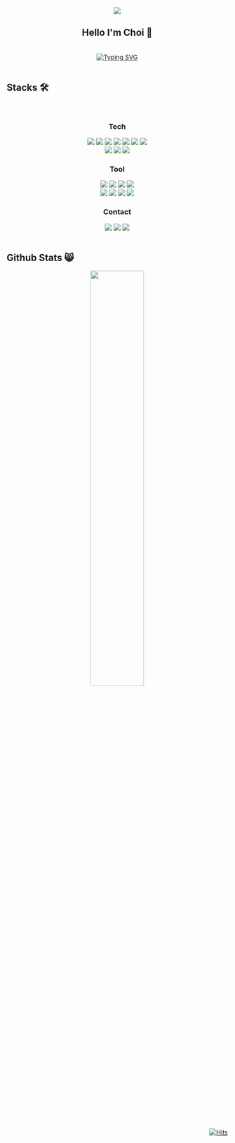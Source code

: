 <div align=center>
<img src="https://capsule-render.vercel.app/api?type=venom&color=3DDC84FF&height=200&section=header&text=Choi%20.Dev&fontSize=90&fontColor=000000" />
  
## Hello I'm Choi :raised_hands:
<br/>
<a href="https://git.io/typing-svg"><img src="https://readme-typing-svg.demolab.com?font=Fira+Code&duration=2000&pause=2000&color=3DDC84&center=true&vCenter=true&random=false&width=500&lines=+Android++Developer+" alt="Typing SVG" /></a>
</div>
<br/>

## Stacks :hammer_and_wrench:
<br/>
<div align=center>
  
  ### Tech
  <img src="https://img.shields.io/badge/Android-3DDC84?style=for-the-badge&logo=android&logoColor=white"/>
  <img src="https://img.shields.io/badge/Kotlin-0095D5?&style=for-the-badge&logo=kotlin&logoColor=white"/>
  <img src="https://img.shields.io/badge/Java-ED8B00?style=for-the-badge&logo=openjdk&logoColor=white"/>
  <img src="https://img.shields.io/badge/Dart-0175C2?style=for-the-badge&logo=dart&logoColor=white"/>
  <img src="https://img.shields.io/badge/Flutter-02569B?style=for-the-badge&logo=flutter&logoColor=white"/>
  <img src="https://img.shields.io/badge/C-00599C?style=for-the-badge&logo=c&logoColor=white"/>
  <img src="https://img.shields.io/badge/C%2B%2B-00599C?style=for-the-badge&logo=c%2B%2B&logoColor=white"/>
  <br/>
  <img src="https://img.shields.io/badge/MySQL-00000F?style=for-the-badge&logo=mysql&logoColor=white"/>
  <img src="https://img.shields.io/badge/SQLite-07405E?style=for-the-badge&logo=sqlite&logoColor=white"/>
  <img src="https://img.shields.io/badge/Firebase-039BE5?style=for-the-badge&logo=Firebase&logoColor=white"/>
   <br/>
   
  ### Tool
  <img src="https://img.shields.io/badge/Android_Studio-3DDC84?style=for-the-badge&logo=android-studio&logoColor=white"/>
  <img src="https://img.shields.io/badge/IntelliJ_IDEA-000000.svg?style=for-the-badge&logo=intellij-idea&logoColor=white"/>
  <img src="https://img.shields.io/badge/Visual_Studio_Code-0078D4?style=for-the-badge&logo=visual%20studio%20code&logoColor=white">
  <img src="https://img.shields.io/badge/Visual_Studio-5C2D91?style=for-the-badge&logo=visual%20studio&logoColor=white"/>
  <br/>
  <a href="https://github.com/CHOI97"><img src="https://img.shields.io/badge/GitHub-100000?style=for-the-badge&logo=github&logoColor=white"/></a>
  <img src="https://img.shields.io/badge/GIT-E44C30?style=for-the-badge&logo=git&logoColor=white"/>
  <img src="https://img.shields.io/badge/Figma-F24E1E?style=for-the-badge&logo=figma&logoColor=white"/>
  <a href="https://lacy-meal-315.notion.site/Hi-I-m-JungHyoen-8dbf84c947c4475b92d52e9b07fcb2de?pvs=4"><img src="https://img.shields.io/badge/Notion-000000?style=for-the-badge&logo=notion&logoColor=white"/></a>
 <br/>
 

   ### Contact
  <img src="https://img.shields.io/badge/Discord-7289DA?style=for-the-badge&logo=discord&logoColor=white"/>
  <a href="mailto:chlwjrh@gmail.com"><img src="https://img.shields.io/badge/Gmail-D14836?style=for-the-badge&logo=gmail&logoColor=white"/></a>
  <a href="https://www.instagram.com/down_upper"><img src="https://img.shields.io/badge/Instagram-E4405F?style=for-the-badge&logo=instagram&logoColor=white"/></a>
<!--   <img src=""/> -->
</div>
<br/>


## Github Stats :smile_cat:
<div align=center>
 <img src="https://github-readme-stats.vercel.app/api?username=CHOI97&theme=blue-green" width="49.2%"/>
</div>
 <br/>

 <div align=right>
   
[![Hits](https://hits.seeyoufarm.com/api/count/incr/badge.svg?url=https%3A%2F%2Fgithub.com%2FCHOI97&count_bg=%233DDC84&title_bg=%23555555&icon=&icon_color=%23E7E7E7&title=hits&edge_flat=false)](https://hits.seeyoufarm.com)

</div>

